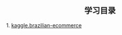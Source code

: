 <h2 style='text-align: center'>学习目录</h2></h>

<p>1.
    <a href = 'kaggle.brazilian-ecommerce/main.ipynb'>kaggle.brazilian-ecommerce</a>
</p>
